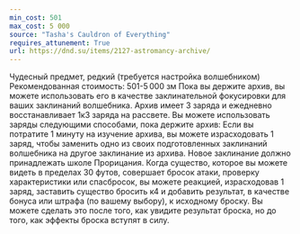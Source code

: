 ```yaml
---
min_cost: 501
max_cost: 5 000
source: "Tasha's Cauldron of Everything"
requires_attunement: True
url: https://dnd.su/items/2127-astromancy-archive/
---
```


Чудесный предмет, редкий (требуется настройка волшебником)
Рекомендованная стоимость: 501-5 000 зм
Пока вы держите архив, вы можете использовать его в качестве заклинательной фокусировки для ваших заклинаний волшебника.
Архив имеет 3 заряда и ежедневно восстанавливает 1к3 заряда на рассвете. Вы можете использовать заряды следующими способами, пока держите архив:
Если вы потратите 1 минуту на изучение архива, вы можете израсходовать 1 заряд, чтобы заменить одно из своих подготовленных заклинаний волшебника на другое заклинание из архива. Новое заклинание должно принадлежать школе Прорицания.
Когда существо, которое вы можете видеть в пределах 30 футов, совершает бросок атаки, проверку характеристики или спасбросок, вы можете реакцией, израсходовав 1 заряд, заставить существо бросить к4 и добавить результат, в качестве бонуса или штрафа (по вашему выбору), к исходному броску. Вы можете сделать это после того, как увидите результат броска, но до того, как эффекты броска вступят в силу.